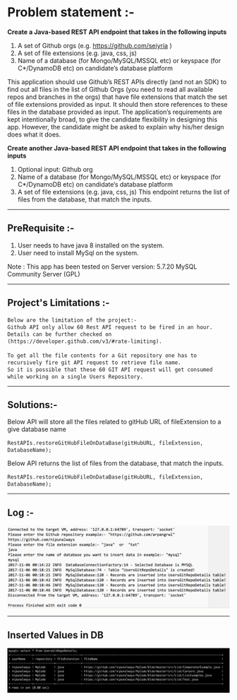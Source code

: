 Problem statement :-
===

**Create a Java-based REST API endpoint that takes in the following inputs**

1. A set of Github orgs (e.g. https://github.com/seiyria )
2. A set of file extensions (e.g. java, css, js)
3. Name of a database (for Mongo/MySQL/MSSQL etc) or keyspace (for C*/DynamoDB etc) on
candidate’s database platform

This application should use Github’s REST APIs directly (and not​ an SDK) to find out all files in the list of
Github Orgs (you need to read all available repos and branches in the orgs) that have file extensions that
match the set of file extensions provided as input. It should then store references to these files in the
database provided as input.
The application’s requirements are kept intentionally broad, to give the candidate flexibility in designing
this app. However, the candidate might be asked to explain why​ his/her design does what it does.

**Create another Java-based REST API endpoint that takes in the following inputs**
1. Optional input: Github org
2. Name of a database (for Mongo/MySQL/MSSQL etc) or keyspace (for C*/DynamoDB etc) on
candidate’s database platform
3. A set of file extensions (e.g. java, css, js)
This endpoint returns the list of files from the database, that match the inputs.

---

PreRequisite :-
---

1. User needs to have java 8 installed on the system.
2. User need to install MySql on the system.

Note : This app has been tested on Server version: 5.7.20 MySQL Community Server (GPL)

---

Project's Limitations :-
---
```
Below are the limitation of the project:-
Github API only allow 60 Rest API request to be fired in an hour.
Details can be further checked on (https://developer.github.com/v3/#rate-limiting).

To get all the file contents for a Git repository one has to recursively fire git API request to retrieve file name.
So it is possible that these 60 GIT API request will get consumed while working on a single Users Repository.
```

---

Solutions:-
---
Below API will store all the files related to gitHub URL of fileExtension to a give database name
```
RestAPIs.restoreGitHubFileOnDataBase(gitHubURL, fileExtension, DatabaseName);
```


Below API returns the list of files from the database, that match the inputs.
```
RestAPIs.restoreGitHubFileOnDataBase(gitHubURL, fileExtension, DatabaseName);
```

---

Log :-
---
![](image/Log_screenshot.png)


---

Inserted Values in DB
---

![](image/DB_data_screenshot.png)
